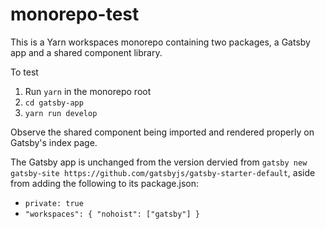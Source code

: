 # monorepo-test

This is a Yarn workspaces monorepo containing two packages, a Gatsby app and a shared component library.

To test

1. Run `yarn` in the monorepo root
2. `cd gatsby-app`
3. `yarn run develop`

Observe the shared component being imported and rendered properly on Gatsby's index page.

The Gatsby app is unchanged from the version dervied from `gatsby new gatsby-site https://github.com/gatsbyjs/gatsby-starter-default`, aside from adding the following to its package.json:

- `private: true`
- `"workspaces": { "nohoist": ["gatsby"] }`